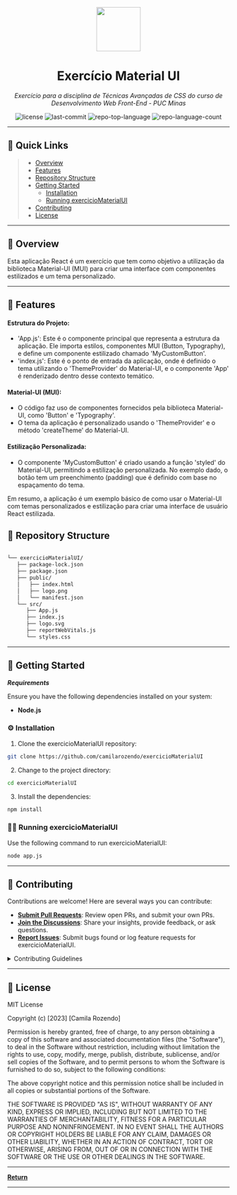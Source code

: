 <p align="center">
  <img src="https://camo.githubusercontent.com/a4e71a0942263821f4cb9213b2808af909e46967d9ed3ccee6e7e122f276efd6/68747470733a2f2f696d672e69636f6e73382e636f6d2f65787465726e616c2d74616c2d72657669766f2d726567756c61722d74616c2d72657669766f2f39362f65787465726e616c2d726561646d652d69732d612d656173792d746f2d6275696c642d612d646576656c6f7065722d6875622d746861742d6164617074732d746f2d7468652d757365722d6c6f676f2d726567756c61722d74616c2d72657669766f2e706e67" width="100" />
</p>
<p align="center">
    <h1 align="center">Exercício Material UI</h1>
</p>
<p align="center">
    <em>Exercício para a disciplina de Técnicas Avançadas de CSS do curso de Desenvolvimento Web Front-End - PUC Minas</em>
</p>
<p align="center">
	<img src="https://img.shields.io/github/license/camilarozendo/exercicioMaterialUI?style=default&color=0080ff" alt="license">
	<img src="https://img.shields.io/github/last-commit/camilarozendo/exercicioMaterialUI?style=default&color=0080ff" alt="last-commit">
	<img src="https://img.shields.io/github/languages/top/camilarozendo/exercicioMaterialUI?style=default&color=0080ff" alt="repo-top-language">
	<img src="https://img.shields.io/github/languages/count/camilarozendo/exercicioMaterialUI?style=default&color=0080ff" alt="repo-language-count">
<p>
<p align="center">
	<!-- default option, no dependency badges. -->
</p>
<hr>

## 🔗 Quick Links

> - [ Overview](#-overview)
> - [ Features](#-features)
> - [ Repository Structure](#-repository-structure)
> - [ Getting Started](#-getting-started)
>   - [ Installation](#-installation)
>   - [ Running exercicioMaterialUI](#-running-exercicioMaterialUI)
> - [ Contributing](#-contributing)
> - [ License](#-license)

---

## 📍 Overview

Esta aplicação React é um exercício que tem como objetivo a utilização da biblioteca Material-UI (MUI) para criar uma interface com componentes estilizados e um tema personalizado.

---

## 🔮 Features

#### Estrutura do Projeto:
* 'App.js': Este é o componente principal que representa a estrutura da aplicação. Ele importa estilos, componentes MUI (Button, Typography), e define um componente estilizado chamado 'MyCustomButton'.
* 'index.js': Este é o ponto de entrada da aplicação, onde é definido o tema utilizando o 'ThemeProvider' do Material-UI, e o componente 'App' é renderizado dentro desse contexto temático.

#### Material-UI (MUI):
* O código faz uso de componentes fornecidos pela biblioteca Material-UI, como 'Button' e 'Typography'.
* O tema da aplicação é personalizado usando o 'ThemeProvider' e o método 'createTheme' do Material-UI.

#### Estilização Personalizada:
* O componente 'MyCustomButton' é criado usando a função 'styled' do Material-UI, permitindo a estilização personalizada. No exemplo dado, o botão tem um preenchimento (padding) que é definido com base no espaçamento do tema.

Em resumo, a aplicação é um exemplo básico de como usar o Material-UI com temas personalizados e estilização para criar uma interface de usuário React estilizada.

## 🧩 Repository Structure

```sh

└── exercicioMaterialUI/
   ├── package-lock.json
   ├── package.json
   ├── public/
   │   ├── index.html
   │   ├── logo.png
   │   └── manifest.json
   └── src/
      ├── App.js
      ├── index.js
      ├── logo.svg
      ├── reportWebVitals.js
      └── styles.css

```

---

## 🚀 Getting Started

***Requirements***

Ensure you have the following dependencies installed on your system:

* **Node.js**

### ⚙️ Installation

1. Clone the exercicioMaterialUI repository:

```sh
git clone https://github.com/camilarozendo/exercicioMaterialUI
```

2. Change to the project directory:

```sh
cd exercicioMaterialUI
```

3. Install the dependencies:

```sh
npm install
```

### 👩‍💻 Running exercicioMaterialUI

Use the following command to run exercicioMaterialUI:

```sh
node app.js
```

---


##  🤝 Contributing

Contributions are welcome! Here are several ways you can contribute:

- **[Submit Pull Requests](https://github/camilarozendo/exercicioMaterialUI/blob/main/CONTRIBUTING.md)**: Review open PRs, and submit your own PRs.
- **[Join the Discussions](https://github/camilarozendo/exercicioMaterialUI/discussions)**: Share your insights, provide feedback, or ask questions.
- **[Report Issues](https://github/camilarozendo/exercicioMaterialUI/issues)**: Submit bugs found or log feature requests for exercicioMaterialUI.

<details closed>
    <summary>Contributing Guidelines</summary>

1. **Fork the Repository**: Start by forking the project repository to your GitHub account.
2. **Clone Locally**: Clone the forked repository to your local machine using a Git client.
   ```sh
   git clone https://github.com/camilarozendo/exercicioMaterialUI
   ```
3. **Create a New Branch**: Always work on a new branch, giving it a descriptive name.
   ```sh
   git checkout -b new-feature-x
   ```
4. **Make Your Changes**: Develop and test your changes locally.
5. **Commit Your Changes**: Commit with a clear message describing your updates.
   ```sh
   git commit -m 'Implemented new feature x.'
   ```
6. **Push to GitHub**: Push the changes to your forked repository.
   ```sh
   git push origin new-feature-x
   ```
7. **Submit a Pull Request**: Create a PR against the original project repository. Clearly describe the changes and their motivations.

Once your PR is reviewed and approved, it will be merged into the main branch.

</details>

---

##  📄 License

MIT License

Copyright (c) [2023] [Camila Rozendo]

Permission is hereby granted, free of charge, to any person obtaining a copy
of this software and associated documentation files (the "Software"), to deal
in the Software without restriction, including without limitation the rights
to use, copy, modify, merge, publish, distribute, sublicense, and/or sell
copies of the Software, and to permit persons to whom the Software is
furnished to do so, subject to the following conditions:

The above copyright notice and this permission notice shall be included in all
copies or substantial portions of the Software.

THE SOFTWARE IS PROVIDED "AS IS", WITHOUT WARRANTY OF ANY KIND, EXPRESS OR
IMPLIED, INCLUDING BUT NOT LIMITED TO THE WARRANTIES OF MERCHANTABILITY,
FITNESS FOR A PARTICULAR PURPOSE AND NONINFRINGEMENT. IN NO EVENT SHALL THE
AUTHORS OR COPYRIGHT HOLDERS BE LIABLE FOR ANY CLAIM, DAMAGES OR OTHER
LIABILITY, WHETHER IN AN ACTION OF CONTRACT, TORT OR OTHERWISE, ARISING FROM,
OUT OF OR IN CONNECTION WITH THE SOFTWARE OR THE USE OR OTHER DEALINGS IN THE
SOFTWARE.

---


[**Return**](#-quick-links)

---